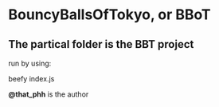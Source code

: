 BouncyBallsOfTokyo, or BBoT
===========
The partical folder is the BBT project
-----------

run by using:
 
beefy index.js


**@that_phh** is the author 
